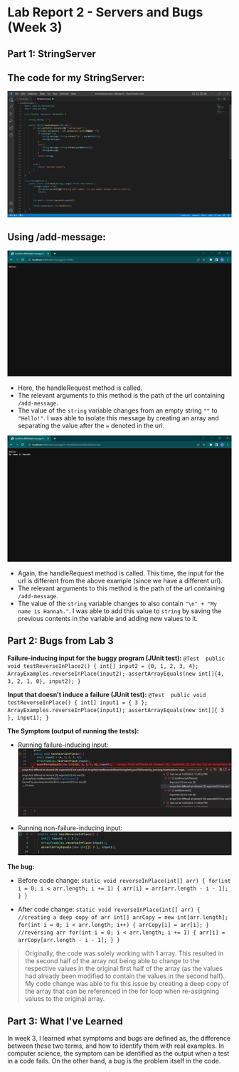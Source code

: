 # Lab Report 2 - Servers and Bugs (Week 3)

## Part  1: StringServer

The code for my StringServer:
---
![Image](Screenshot_(80).png)

Using /add-message:
---
![Image](Screenshot_(78).png)
- Here, the handleRequest method is called.
- The relevant arguments to this method is the path of the url containing `/add-message`.
- The value of the `string` variable changes from an empty string `""` to `"Hello!"`. I was able to isolate this message by creating an array and separating the value after the `=` denoted in the url.

![Image](Screenshot_(79).png)
- Again, the handleRequest method is called. This time, the input for the url is different from the above example (since we have a different url).
- The relevant arguments to this method is the path of the url containing `/add-message`.
- The value of the `string` variable changes to also contain `"\n" + "My name is Hannah."`. I was able to add this value to `string` by saving the previous contents in the variable and adding new values to it.

## Part 2: Bugs from Lab 3
**Failure-inducing input for the buggy program (JUnit test):**
`@Test 
	public void testReverseInPlace2() {
    int[] input2 = {0, 1, 2, 3, 4};
    ArrayExamples.reverseInPlace(input2);
    assertArrayEquals(new int[]{4, 3, 2, 1, 0}, input2);
	}`

**Input that doesn't induce a failure (JUnit test):**
`@Test 
	public void testReverseInPlace() {
    int[] input1 = { 3 };
    ArrayExamples.reverseInPlace(input1);
    assertArrayEquals(new int[]{ 3 }, input1);
	}`

**The Symptom (output of running the tests):**
- Running failure-inducing input:
![Image](Screenshot_20230129_114051.png)

- Running non-failure-inducing input:
![Image](Screenshot_20230129_114021.png)

**The bug:**
- Before code change:
`static void reverseInPlace(int[] arr) {
    for(int i = 0; i < arr.length; i += 1) {
      arr[i] = arr[arr.length - i - 1];
    }
  }`
  
- After code change:
`static void reverseInPlace(int[] arr) {
    //creating a deep copy of arr
    int[] arrCopy = new int[arr.length];
    for(int i = 0; i < arr.length; i++) {
      arrCopy[i] = arr[i];
    }
    //reversing arr
    for(int i = 0; i < arr.length; i += 1) {
      arr[i] = arrCopy[arr.length - i - 1];
    }
  }`
> Originally, the code was solely working with 1 array. This resulted in the second half of the array not being able to change to the respective values in the original first half of the array (as the values had already been modified to contain the values in the second half). My code change was able to fix this issue by creating a deep copy of the array that can be referenced in the for loop when re-assigning values to the original array.

## Part 3: What I've Learned

In week 3, I learned what symptoms and bugs are defined as, the difference between these two terms, and how to identify them with real examples. In computer science, the symptom can be identified as the output when a test in a code fails. On the other hand, a bug is the problem itself in the code.
